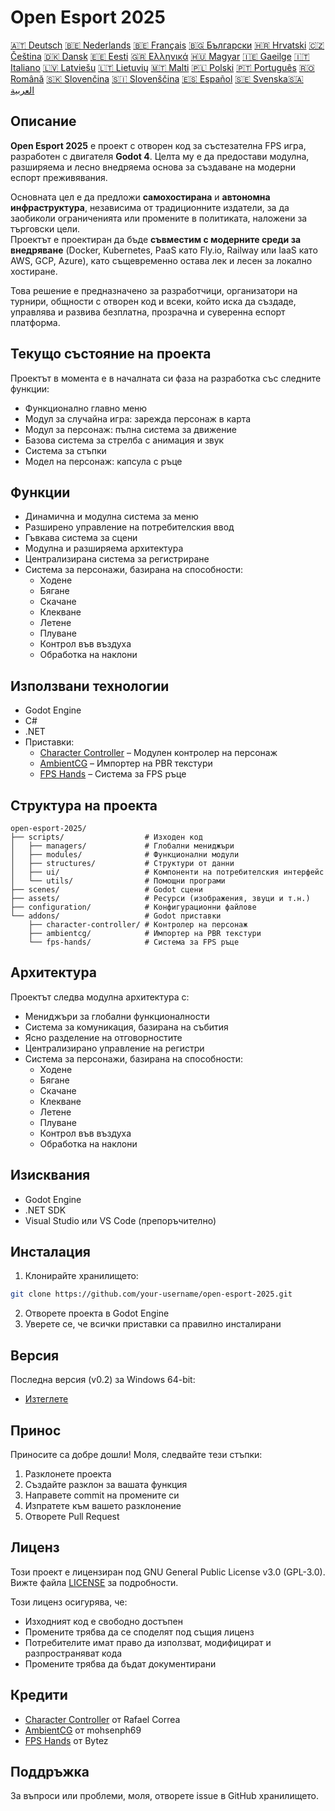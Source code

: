 # Open Esport 2025

[🇦🇹 Deutsch](deutsch.md) [🇧🇪 Nederlands](nederlands.md) [🇧🇪 Français](français.md) [🇧🇬 Български](български.md) [🇭🇷 Hrvatski](hrvatski.md) [🇨🇿 Čeština](čeština.md) [🇩🇰 Dansk](dansk.md) [🇪🇪 Eesti](eesti.md) [🇬🇷 Ελληνικά](ελληνικά.md) [🇭🇺 Magyar](magyar.md) [🇮🇪 Gaeilge](gaeilge.md) [🇮🇹 Italiano](italiano.md) [🇱🇻 Latviešu](latviešu.md) [🇱🇹 Lietuvių](lietuvių.md) [🇲🇹 Malti](malti.md) [🇵🇱 Polski](polski.md) [🇵🇹 Português](português.md) [🇷🇴 Română](română.md) [🇸🇰 Slovenčina](slovenčina.md) [🇸🇮 Slovenščina](slovenščina.md) [🇪🇸 Español](español.md) [🇸🇪 Svenska](svenska.md)[🇸🇦 العربية](README-lang/العربية.md)

## Описание

**Open Esport 2025** е проект с отворен код за състезателна FPS игра, разработен с двигателя **Godot 4**. Целта му е да предостави модулна, разширяема и лесно внедряема основа за създаване на модерни еспорт преживявания.

Основната цел е да предложи **самохостирана** и **автономна инфраструктура**, независима от традиционните издатели, за да заобиколи ограниченията или промените в политиката, наложени за търговски цели.  
Проектът е проектиран да бъде **съвместим с модерните среди за внедряване** (Docker, Kubernetes, PaaS като Fly.io, Railway или IaaS като AWS, GCP, Azure), като същевременно остава лек и лесен за локално хостиране.

Това решение е предназначено за разработчици, организатори на турнири, общности с отворен код и всеки, който иска да създаде, управлява и развива безплатна, прозрачна и суверенна еспорт платформа.

## Текущо състояние на проекта
Проектът в момента е в началната си фаза на разработка със следните функции:
- Функционално главно меню
- Модул за случайна игра: зарежда персонаж в карта
- Модул за персонаж: пълна система за движение
- Базова система за стрелба с анимация и звук
- Система за стъпки
- Модел на персонаж: капсула с ръце

## Функции
- Динамична и модулна система за меню
- Разширено управление на потребителския ввод
- Гъвкава система за сцени
- Модулна и разширяема архитектура
- Централизирана система за регистриране
- Система за персонажи, базирана на способности:
  - Ходене
  - Бягане
  - Скачане
  - Клекване
  - Летене
  - Плуване
  - Контрол във въздуха
  - Обработка на наклони

## Използвани технологии
- Godot Engine
- C#
- .NET
- Приставки:
  - [Character Controller](https://github.com/expressobits/character-controller) – Модулен контролер на персонаж
  - [AmbientCG](https://github.com/mohsenph69/godot-ambientcg) – Импортер на PBR текстури
  - [FPS Hands](https://codeberg.org/Bytez/godot-fps-hands) – Система за FPS ръце

## Структура на проекта
```
open-esport-2025/
├── scripts/                  # Изходен код
│   ├── managers/             # Глобални мениджъри
│   ├── modules/              # Функционални модули
│   ├── structures/           # Структури от данни
│   ├── ui/                   # Компоненти на потребителския интерфейс
│   └── utils/                # Помощни програми
├── scenes/                   # Godot сцени
├── assets/                   # Ресурси (изображения, звуци и т.н.)
├── configuration/            # Конфигурационни файлове
└── addons/                   # Godot приставки
    ├── character-controller/ # Контролер на персонаж
    ├── ambientcg/            # Импортер на PBR текстури
    └── fps-hands/            # Система за FPS ръце
```

## Архитектура
Проектът следва модулна архитектура с:
- Мениджъри за глобални функционалности
- Система за комуникация, базирана на събития
- Ясно разделение на отговорностите
- Централизирано управление на регистри
- Система за персонажи, базирана на способности:
  - Ходене
  - Бягане
  - Скачане
  - Клекване
  - Летене
  - Плуване
  - Контрол във въздуха
  - Обработка на наклони

## Изисквания
- Godot Engine
- .NET SDK
- Visual Studio или VS Code (препоръчително)

## Инсталация
1. Клонирайте хранилището:
```bash
git clone https://github.com/your-username/open-esport-2025.git
```
2. Отворете проекта в Godot Engine
3. Уверете се, че всички приставки са правилно инсталирани

## Версия
Последна версия (v0.2) за Windows 64-bit:
- [Изтеглете](https://antisys.fr/Games/openesport2025/Open-eSport-2025-v0.2.7z)

## Принос
Приносите са добре дошли! Моля, следвайте тези стъпки:
1. Разклонете проекта
2. Създайте разклон за вашата функция
3. Направете commit на промените си
4. Изпратете към вашето разклонение
5. Отворете Pull Request

## Лиценз
Този проект е лицензиран под GNU General Public License v3.0 (GPL-3.0). Вижте файла [LICENSE](LICENSE) за подробности.

Този лиценз осигурява, че:
- Изходният код е свободно достъпен
- Промените трябва да се споделят под същия лиценз
- Потребителите имат право да използват, модифицират и разпространяват кода
- Промените трябва да бъдат документирани

## Кредити
- [Character Controller](https://github.com/expressobits/character-controller) от Rafael Correa
- [AmbientCG](https://github.com/mohsenph69/godot-ambientcg) от mohsenph69
- [FPS Hands](https://codeberg.org/Bytez/godot-fps-hands) от Bytez

## Поддръжка
За въпроси или проблеми, моля, отворете issue в GitHub хранилището. 